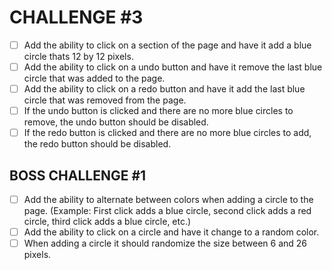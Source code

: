 # CHALLENGE #3

- [ ] Add the ability to click on a section of the page and have it add a blue circle thats 12 by 12 pixels.
- [ ] Add the ability to click on a undo button and have it remove the last blue circle that was added to the page.
- [ ] Add the ability to click on a redo button and have it add the last blue circle that was removed from the page.
- [ ] If the undo button is clicked and there are no more blue circles to remove, the undo button should be disabled.
- [ ] If the redo button is clicked and there are no more blue circles to add, the redo button should be disabled.

## BOSS CHALLENGE #1

- [ ] Add the ability to alternate between colors when adding a circle to the page. (Example: First click adds a blue circle, second click adds a red circle, third click adds a blue circle, etc.)
- [ ] Add the ability to click on a circle and have it change to a random color.
- [ ] When adding a circle it should randomize the size between 6 and 26 pixels.
